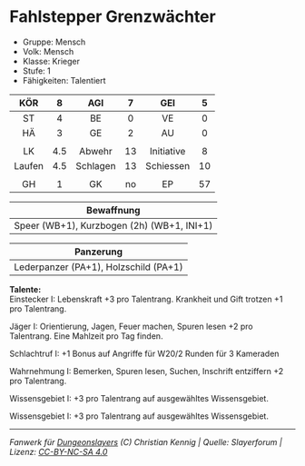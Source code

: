 # Fahlstepper Grenzwächter  
- Gruppe: Mensch  
- Volk: Mensch  
- Klasse: Krieger  
- Stufe: 1  
- Fähigkeiten: Talentiert  


| KÖR | 8 | AGI | 7 | GEI | 5 |
| :-: | :-: | :-: | :-: | :-: | :-: |
| ST | 4 | BE | 0 | VE | 0 |
| HÄ | 3 | GE | 2 | AU | 0 |
|  |
| LK | 4.5 | Abwehr | 13 | Initiative | 8 |
| Laufen | 4.5 | Schlagen | 13 | Schiessen | 10 |
|  |
| GH | 1 | GK | no | EP | 57 |

| Bewaffnung |
| --- |
| Speer (WB+1), Kurzbogen (2h) (WB+1, INI+1) |


| Panzerung |
| --- |
| Lederpanzer (PA+1), Holzschild (PA+1) |


**Talente:**  
Einstecker I: Lebenskraft +3 pro Talentrang. Krankheit und Gift trotzen +1 pro Talentrang.

Jäger I: Orientierung, Jagen, Feuer machen, Spuren lesen +2 pro Talentrang. Eine Mahlzeit pro Tag finden.

Schlachtruf I: +1 Bonus auf Angriffe für W20/2 Runden für 3 Kameraden

Wahrnehmung I: Bemerken, Spuren lesen, Suchen, Inschrift entziffern +2 pro Talentrang.

Wissensgebiet I: +3 pro Talentrang auf ausgewähltes Wissensgebiet.

Wissensgebiet I: +3 pro Talentrang auf ausgewähltes Wissensgebiet.





___
*Fanwerk für [Dungeonslayers](https://www.dungeonslayers.net/) (C) Christian Kennig | Quelle: Slayerforum | Lizenz: [CC-BY-NC-SA 4.0](https://creativecommons.org/licenses/by-nc-sa/4.0/deed.de)*